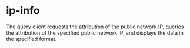 # ip-info
The query client requests the attribution of the public network IP, queries the attribution of the specified public network IP, and displays the data in the specified format.
